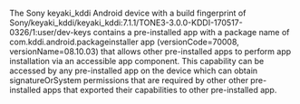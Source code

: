 The Sony keyaki_kddi Android device with a build fingerprint of Sony/keyaki_kddi/keyaki_kddi:7.1.1/TONE3-3.0.0-KDDI-170517-0326/1:user/dev-keys contains a pre-installed app with a package name of com.kddi.android.packageinstaller app (versionCode=70008, versionName=08.10.03) that allows other pre-installed apps to perform app installation via an accessible app component. This capability can be accessed by any pre-installed app on the device which can obtain signatureOrSystem permissions that are required by other other pre-installed apps that exported their capabilities to other pre-installed app.